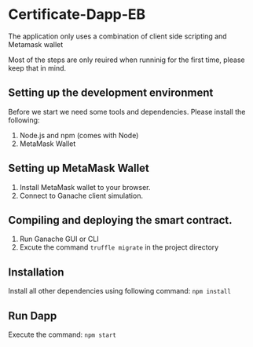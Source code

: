 # Certificate-Dapp-EB

The application only uses a combination of client side scripting and Metamask wallet

Most of the steps are only reuired when runninig for the first time, please keep that in mind.

## Setting up the development environment 

Before we start we need some tools and dependencies. Please install the following:

1. Node.js and npm (comes with Node)
2. MetaMask Wallet

## Setting up MetaMask Wallet
1. Install MetaMask wallet to your browser.  
2. Connect to Ganache client simulation. 

## Compiling and deploying the smart contract.
1. Run Ganache GUI or CLI
2. Excute the command `truffle migrate` in the project directory

## Installation
Install all other dependencies using following command: `npm install`

## Run Dapp
Execute the command: `npm start`
